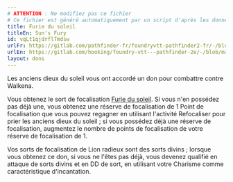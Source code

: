 ```yaml
---
# ATTENTION : Ne modifiez pas ce fichier
# Ce fichier est généré automatiquement par un script d'après les données du module Foundry VTT officiel et de sa traduction
title: Furie du soleil
titleEn: Sun's Fury
id: vqLt1qjdrflTmdsw
urlFr: https://gitlab.com/pathfinder-fr/foundryvtt-pathfinder2-fr/-/blob/master/data/feats/vqLt1qjdrflTmdsw.htm
urlEn: https://gitlab.com/hooking/foundry-vtt---pathfinder-2e/-/blob/master/packs/data/feats.db/sun-s-fury.json
layout: dons
---
```

Les anciens dieux du soleil vous ont accordé un don pour combattre contre Walkena.

Vous obtenez le sort de focalisation [Furie du soleil](../sorts/furie-du-soleil.html). Si vous n'en possédez pas déjà une, vous obtenez une réserve de focalisation de 1 Point de focalisation que vous pouvez regagner en utilisant l'activité Refocaliser pour prier les anciens dieux du soleil ; si vous possédez déjà une réserve de focalisation, augmentez le nombre de points de focalisation de votre réserve de focalisation de 1.

Vos sorts de focalisation de Lion radieux sont des sorts divins ; lorsque vous obtenez ce don, si vous ne l'êtes pas déjà, vous devenez qualifié en attaque de sorts divins et en DD de sort, en utilisant votre Charisme comme caractéristique d'incantation.
